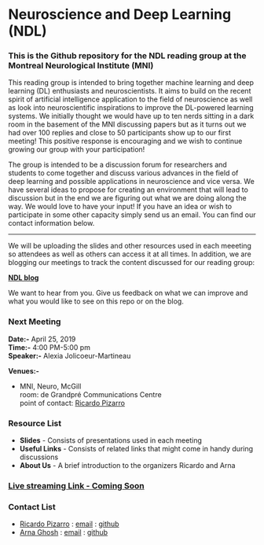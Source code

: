 # Neuroscience and Deep Learning (NDL) 
### This is the Github repository for the NDL reading group at the Montreal Neurological Institute (MNI)

This reading group is intended to bring together machine learning and deep learning (DL) enthusiasts and neuroscientists. It aims to build on the recent spirit of artificial intelligence application to the field of neuroscience as well as look into neuroscientific inspirations to improve the DL-powered learning systems. We initially thought we would have up to ten nerds sitting in a dark room in the basement of the MNI discussing papers but as it turns out we had over 100 replies and close to 50 participants show up to our first meeting! This positive response is encouraging and we wish to continue growing our group with your participation!

The group is intended to be a discussion forum for researchers and students to come together and discuss various advances in the field of deep learning and possible applications in neuroscience and vice versa.  We have several ideas to propose for creating an environment that will lead to discussion but in the end we are figuring out what we are doing along the way. We would love to have your input! If you have an idea or wish to participate in some other capacity simply send us an email. You can find our contact information below.

----------------------------------

We will be uploading the slides and other resources used in each meeeting so attendees as well as others can access it at all times. In addition, we are blogging our meetings to track the content discussed for our reading group: 

**[NDL blog](https://ndlmni.wixsite.com/home)**

We want to hear from you.  Give us feedback on what we can improve and what you would like to see on this repo or on the blog.

### Next Meeting

**Date:-** April 25, 2019  
**Time:-** 4:00 PM-5:00 pm  
**Speaker:-** Alexia Jolicoeur-Martineau

**Venues:-**
* MNI, Neuro, McGill  
room: de Grandpré Communications Centre  
point of contact: [Ricardo Pizarro](mailto:ricardo.pizarro@mcgill.ca)

### Resource List
* **Slides** - Consists of presentations used in each meeting
* **Useful Links** - Consists of related links that might come in handy during discussions
* **About Us** - A brief introduction to the organizers Ricardo and Arna

### [Live streaming Link - Coming Soon]()

### Contact List
* [Ricardo Pizarro](About%20Us/Ricardo_Pizarro.md) : [email](mailto:ricardo.pizarro@mcgill.ca) : [github](https://github.com/ricardopizarro)
* [Arna Ghosh](About%20Us/Arna_Ghosh.md) : [email](mailto:arna.ghosh@mail.mcgill.ca) : [github](https://github.com/arnaghosh)
